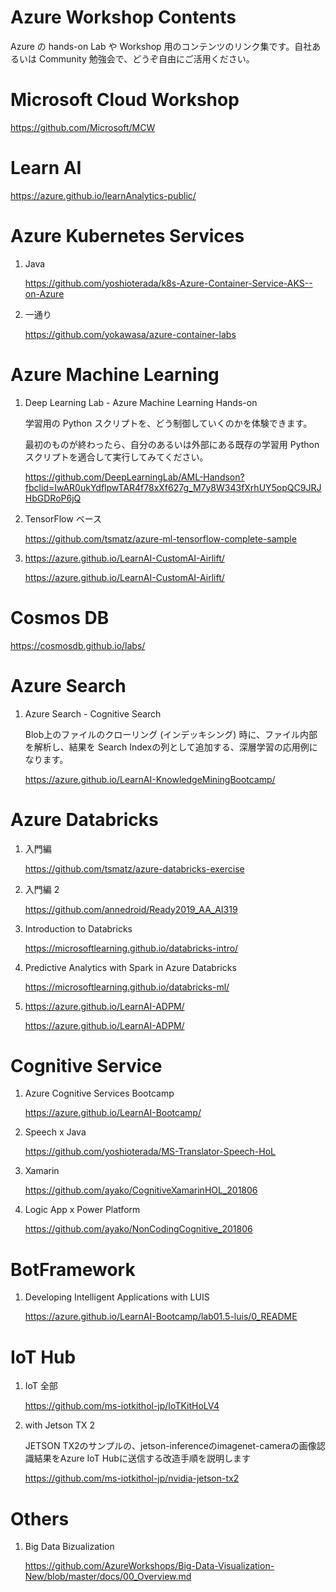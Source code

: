 # Azure Workshop Contents
Azure の hands-on Lab や Workshop 用のコンテンツのリンク集です。自社あるいは Community 勉強会で、どうぞ自由にご活用ください。

# Microsoft Cloud Workshop

https://github.com/Microsoft/MCW

# Learn AI

https://azure.github.io/learnAnalytics-public/

# Azure Kubernetes Services 

1. Java

    https://github.com/yoshioterada/k8s-Azure-Container-Service-AKS--on-Azure

2. 一通り

    https://github.com/yokawasa/azure-container-labs

# Azure Machine Learning

1. Deep Learning Lab - Azure Machine Learning Hands-on

    学習用の Python スクリプトを、どう制御していくのかを体験できます。

    最初のものが終わったら、自分のあるいは外部にある既存の学習用 Python スクリプトを適合して実行してみてください。

    https://github.com/DeepLearningLab/AML-Handson?fbclid=IwAR0ukYdflpwTAR4f78xXf627g_M7y8W343fXrhUY5opQC9JRJHbGDRoP6jQ

2. TensorFlow ベース

    https://github.com/tsmatz/azure-ml-tensorflow-complete-sample

3. https://azure.github.io/LearnAI-CustomAI-Airlift/

    https://azure.github.io/LearnAI-CustomAI-Airlift/

# Cosmos DB

https://cosmosdb.github.io/labs/

# Azure Search

1. Azure Search - Cognitive Search

    Blob上のファイルのクローリング (インデッキシング) 時に、ファイル内部を解析し、結果を Search Indexの列として追加する、深層学習の応用例になります。

    https://azure.github.io/LearnAI-KnowledgeMiningBootcamp/

# Azure Databricks

1. 入門編

    https://github.com/tsmatz/azure-databricks-exercise

2. 入門編 2

    https://github.com/annedroid/Ready2019_AA_AI319

3. Introduction to Databricks

    https://microsoftlearning.github.io/databricks-intro/

4. Predictive Analytics with Spark in Azure Databricks

    https://microsoftlearning.github.io/databricks-ml/

5. https://azure.github.io/LearnAI-ADPM/

    https://azure.github.io/LearnAI-ADPM/

# Cognitive Service

1. Azure Cognitive Services Bootcamp

    https://azure.github.io/LearnAI-Bootcamp/

2. Speech x Java

    https://github.com/yoshioterada/MS-Translator-Speech-HoL

3. Xamarin

    https://github.com/ayako/CognitiveXamarinHOL_201806

4. Logic App x Power Platform

    https://github.com/ayako/NonCodingCognitive_201806

# BotFramework

1. Developing Intelligent Applications with LUIS

    https://azure.github.io/LearnAI-Bootcamp/lab01.5-luis/0_README

# IoT Hub

1. IoT 全部

    https://github.com/ms-iotkithol-jp/IoTKitHoLV4

2. with Jetson TX 2

    JETSON TX2のサンプルの、jetson-inferenceのimagenet-cameraの画像認識結果をAzure IoT Hubに送信する改造手順を説明します

    https://github.com/ms-iotkithol-jp/nvidia-jetson-tx2

# Others

1. Big Data Bizualization

    https://github.com/AzureWorkshops/Big-Data-Visualization-New/blob/master/docs/00_Overview.md